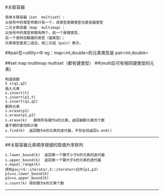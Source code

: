 #关联容器
```
简单关联容器（set  multiset）:
尖括号中的类型参数只有一个，该类型是键类型也是容器类型
二元关联容器（map  multimap）:
尖括号中的类型参数有两个，前一个是键类型，
后一个是附加数据的类型（值类型）；
元素类型是其二组合，用二元组（pair）表示。
```
##pair在\<utility>中
eg：map<int,double>的元素类型是 pair<int,double>


##set map multimap multiset（都有键类型）
##(multi后可有相同键类型的元素)
```aidl
构造函数
S s(q1,q2)
插入元素
s.insert(t)
s.insert(p1,t)
s.insert(q1,q2)
删除元素
s.erase(p1)
s.erase(p1,p2)
s.erase(k)   删除所有键为k的元素，返回被删元素的个数
基于键的查找和计数
s.find(k)  返回键为k的元素的迭代器，不存在则返回s.end()
```
****
##关联容器元素顺序按键的取值升序排列
```aidl
s.lower_bound(k)  返回第一个键不小于k的元素的迭代器
s.upper_bound(k)  返回第一个键大于k的元素的迭代器
s.equal_range(k)  
得到pair<S::iterator,S::iterator>记作[p1,p2)
p1==s.lower_bound(k)
p2==s.upper_bound(k)
s.count(k) 得到键为k的元素个数
```
****
